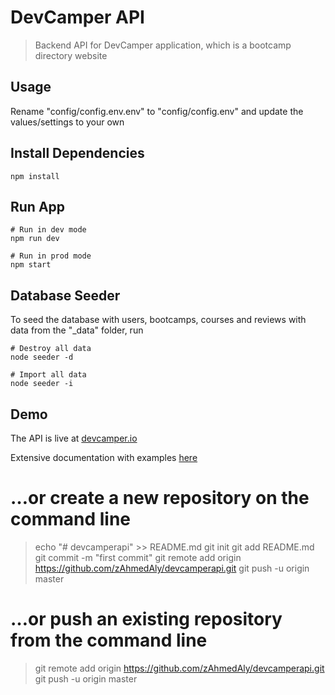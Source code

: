 # DevCamper API

> Backend API for DevCamper application, which is a bootcamp directory website

## Usage

Rename "config/config.env.env" to "config/config.env" and update the values/settings to your own

## Install Dependencies

```
npm install
```

## Run App

```
# Run in dev mode
npm run dev

# Run in prod mode
npm start
```

## Database Seeder

To seed the database with users, bootcamps, courses and reviews with data from the "\_data" folder, run

```
# Destroy all data
node seeder -d

# Import all data
node seeder -i
```

## Demo

The API is live at [devcamper.io](https://devcamper.io)

Extensive documentation with examples [here](https://documenter.getpostman.com/view/8923145/SVtVVTzd?version=latest)

# …or create a new repository on the command line

> echo "# devcamperapi" >> README.md
> git init
> git add README.md
> git commit -m "first commit"
> git remote add origin https://github.com/zAhmedAly/devcamperapi.git
> git push -u origin master

# …or push an existing repository from the command line

> git remote add origin https://github.com/zAhmedAly/devcamperapi.git
> git push -u origin master
